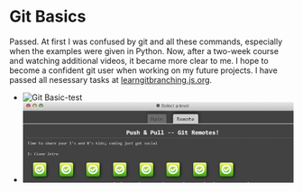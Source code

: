 # Git Basics

Passed.
At first I was confused by git and all these commands, especially when the examples were given in Python. Now, after a two-week course and watching additional videos, it became more clear to me. I hope to become a confident git user when working on my future projects.
I have passed all nesessary tasks at [learngitbranching.js.org](https://learngitbranching.js.org/).

- ![Git Basic-test](https://github.com/yuliaMasliak/kottans-frontend/blob/main/Git_Basics/Screenshot1.pngs)
- ![Git Basic-test2](https://github.com/yuliaMasliak/kottans-frontend/blob/main/Git_Basics/Screenshot2.png)

